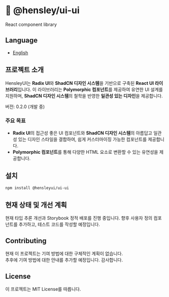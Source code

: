# 🦔 @hensley/ui-ui

React component library

## Language

- [English](README.en.md)

## 프로젝트 소개

HensleyUI는 **Radix UI**와 **ShadCN 디자인 시스템**을 기반으로 구축된 **React UI 라이브러리**입니다. 이 라이브러리는 **Polymorphic 컴포넌트**를 제공하여 유연한 UI 설계를 지원하며, **ShadCN 디자인 시스템**의 철학을 반영한 **일관성 있는 디자인**을 제공합니다.

버전: 0.2.0 (개발 중)

### 주요 목표

- **Radix UI**의 접근성 좋은 UI 컴포넌트와 **ShadCN 디자인 시스템**의 아름답고 일관성 있는 디자인 스타일을 결합하여, 쉽게 커스터마이징 가능한 컴포넌트를 제공합니다.
- **Polymorphic 컴포넌트**를 통해 다양한 HTML 요소로 변환할 수 있는 유연성을 제공합니다.

## 설치

```bash
npm install @hensleyui/ui-ui
```

## 현재 상태 및 개선 계획

현재 타입 추론 개선과 Storybook 정적 배포를 진행 중입니다. 향후 사용자 정의 컴포넌트를 추가하고, 테스트 코드를 작성할 예정입니다.

## Contributing

현재 이 프로젝트는 기여 방법에 대한 구체적인 계획이 없습니다.  
추후에 기여 방법에 대한 안내를 추가할 예정입니다. 감사합니다.

## License

이 프로젝트는 MIT License를 따릅니다.
